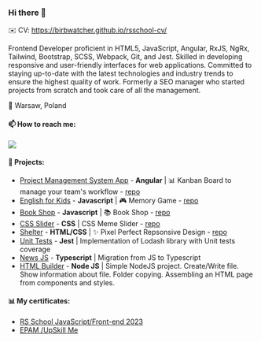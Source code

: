 ### Hi there 👋

✉️ CV: https://birbwatcher.github.io/rsschool-cv/

Frontend Developer proficient in HTML5, JavaScript, Angular, RxJS, NgRx, Tailwind, Bootstrap, SCSS, Webpack, Git, and Jest. Skilled in developing responsive and user-friendly interfaces for web applications. Committed to staying up-to-date with the latest technologies and industry trends to ensure the highest quality of work. Formerly a SEO manager who started projects from scratch and took care of all the management.

📍 Warsaw, Poland

#### 📫 How to reach me:

[<img src="https://img.shields.io/badge/linkedin-%230077B5.svg?style=for-the-badge&logo=linkedin&logoColor=white">](https://www.linkedin.com/in/shalima-seo-fintech/)

#### 💾 Projects:

- [Project Management System App](https://birbwatcher.github.io/rs-kanban-app/) - **Angular** | 📊 Kanban Board to manage your team's workflow - [repo](https://github.com/birbwatcher/Project-Management-System)
- [English for Kids](https://birbwatcher.github.io/English-for-kids/) - **Javascript** | 🎮 Memory Game - [repo](https://github.com/birbwatcher/English-for-kids)
- [Book Shop](https://birbwatcher.github.io/Book-Shop/) - **Javascript** | 📚 Book Shop - [repo](https://github.com/birbwatcher/Book-Shop)
- [CSS Slider](https://birbwatcher.github.io/cssMemSlider/) - **CSS** | CSS Meme Slider - [repo](https://github.com/birbwatcher/cssMemSlider)
- [Shelter](https://birbwatcher.github.io/Shelter/pages/main/index.html) - **HTML/CSS** | ✨ Pixel Perfect Repsonsive Design - [repo](https://github.com/birbwatcher/Shelter)
- [Unit Tests](https://github.com/birbwatcher/Unit-tests) - **Jest** | Implementation of Lodash library with Unit tests coverage
- [News JS](https://github.com/birbwatcher/news-JS) - **Typescript** | Migration from JS to Typescript
- [HTML Builder](https://github.com/birbwatcher/HTML-builder) - **Node JS** | Simple NodeJS project. Create/Write file. Show information about file. Folder copying. Assembling an HTML page from components and styles. 

#### 📊 My certificates:

 - [RS School JavaScript/Front-end 2023](https://app.rs.school/certificate/m2teu68z)
 - [EPAM /UpSkill Me](https://github.com/birbwatcher/UpSkill/blob/main/UpSkillMe_Certificate_Alexander%20Shalima.pdf)

